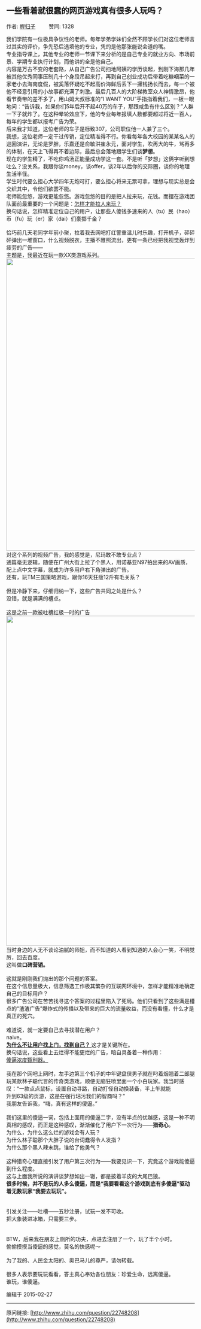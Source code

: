 ## 一些看着就很蠢的网页游戏真有很多人玩吗？

作者: [程归子](http://www.zhihu.com/people/chengguizi)&nbsp;&nbsp;&nbsp;&nbsp;&nbsp;&nbsp;&nbsp;&nbsp; 赞同: 1328


我们学院有一位极具争议性的老师。每年学弟学妹们全然不顾学长们对这位老师言过其实的评价，争先恐后选填他的专业，凭的是他那张能说会道的嘴。<br>专业指导课上，其他专业的老师一节课下来分析的是自己专业的就业方向、市场前景、学期专业执行计划，而他讲的全是他自己。<br>内容是万古不变的老套路，从自己广告公司扫地阿姨的学历谈起，到刚下海那几年被其他优秀同事压制几十个身段吊起来打，再到自己创业成功后带着吃糠咽菜的一家老小去海南度假，被奚落怀疑吃不起高价海鲜后丢下一摞钱扬长而去，每一个被他不经意引用的小故事都充满了刺激。最后几百人的大阶梯教室众人神情激昂，他看节奏带的差不多了，用山姆大叔标准的“I WANT YOU”手指指着我们，一板一眼地问：“告诉我，如果你们5年后开不起40万的车子，那跟咸鱼有什么区别？”人群一下子就炸了。在这种晕轮效应下，他的专业每年报填人数都要超过将近一百人，每年的学生都以报考广告为荣。<br>后来我才知道，这位老师的车子是标致307，公司职位他一人兼了三个。<br>我想，这位老师一定干过传销，定位精准得不行。你看每年各大校园的某某名人的巡回演讲，无论是罗胖，乐嘉还是俞敏洪崔永元，面对学生，吹再大的牛，骂再多的体制，在天上飞得再不着边际，最后总会落地跟学生们谈<b>梦想</b>。<br>现在的学生精了，不吃你鸡汤正能量成功学这一套。不是听「梦想」这俩字听到想吐么？没关系，我跟你谈money，谈offer，谈2年以后你的交际圈，谈你的地理生活半径。<br>学生时代要么担心大学四年无炮可打，要么担心将来无票可拿，理想与现实总是会交织其中，令他们欲罢不能。<br>老师能忽悠，游戏更能忽悠。游戏忽悠的目的是把人拉来玩，花钱。而摆在游戏团队面前最重要的一个问题是：<u>怎样才能拉人来玩？</u><br>换句话说，怎样精准定位自己的用户，让那些人傻钱多速来的人（tu）民（hao）币（fu）玩（er）家（dai）们豪掷千金？<br><br>恰巧前几天老同学年前小聚，拉着我去网吧打红警重温儿时乐趣，打开机子，砰砰砰弹出一堆窗口，什么视频脱衣，主播不雅照流出，更有一条已经把我视觉轰炸到疲劳的广告——<br>主题是，我最近在玩一款XX类游戏系列。<br><img src="http://pic3.zhimg.com/177a584a6bf153f01419a603750ea0ba_b.jpg" data-rawwidth="781" data-rawheight="514" class="origin_image zh-lightbox-thumb" width="781" data-original="http://pic3.zhimg.com/177a584a6bf153f01419a603750ea0ba_r.jpg">对这个系列的视频广告，我的感觉是，尼玛敢不敢专业点？<br>通篇毫无逻辑，随便在广州大街上拉了个黑人，用诺基亚N97拍出来的AV画质，配上点中文字幕，就成为许多用户右下角弹出的广告。<br>还有，玩TM三国策略游戏，跟你16天狂瘦12斤有毛关系？<br><br>但是冷静下来，仔细归纳一下，这些广告共同之处是什么？<br>没错，就是满满的槽点。<br><br>这是之前一款被吐槽红极一时的广告<br><img src="http://pic3.zhimg.com/f6493ec221d05023bac0ee09c91fc30e_b.jpg" data-rawwidth="882" data-rawheight="507" class="origin_image zh-lightbox-thumb" width="882" data-original="http://pic3.zhimg.com/f6493ec221d05023bac0ee09c91fc30e_r.jpg">当时身边的人无不谈论油腻的师姐，而不知道的人看到知道的人会心一笑，不明觉厉，回去百度。<br>这叫做<b>口碑营销。</b><br><br>这就是刚刚我们抛出的那个问题的答案。<br>在这个信息量极大，信息筛选工作极其繁杂的互联网环境中，怎样才能精准地确定自己的目标用户？<br>很多广告公司在苦苦找寻这个答案的过程里陷入了死局。他们只看到了这些满是槽点的“渣渣广告”爆炸式的传播以及带来的巨大的流量收益，而没有看懂，什么才是真正的死穴。<br><br>难道说，就一定要自己去寻找潜在用户？<br>naive。<br><b><u>为什么不让用户找上门，找到自己？ </u></b>这才是关键所在。<br>换句话说，这些看上去烂得不能更烂的广告，暗自具备着一种作用：<br><u>傻逼浓度甄别器。</u><br><br>我在那个网吧上网时，左手边第三个机子的中年键盘侠男子就在叼着烟翘着二郎腿玩某款林子聪代言的传奇类游戏，顺便无脑狂喷里面一个小白玩家。我当时感叹：“一款点点鼠标，设置自动寻路，自动打怪自动换装备，半上午就能<br>升到63级的页游，这是在强行玷污我们的智商吗？”<br>我朋友告诉我，“嗨，真有这样的傻逼。”<br><br>我们这里的傻逼一词，包括上面用的傻逼二字，没有半点的优越感，这是一种不明真相的感叹，而正是这种感叹，渐渐催化了用户下一次行为——<b>猎奇心</b>。<br>为什么，为什么这么烂的游戏会有人玩？<br>为什么林子聪那个大胖子说的台词蠢得令人发指？<br>为什么那个黑人辣末跳，谁给了他勇气？<br><br>这种猎奇心理直接引发了用户第三次行为——我要见识一下，究竟这个游戏能傻逼到什么程度。<br>这与上面我所说的演讲谈梦想如出一辙，都是披着羊皮的大尾巴狼。<br><b>很多时候，并不是玩的人多么傻逼，而是“我要看看这个游戏到底有多傻逼”驱动着无数玩家“我要去玩玩”。</b><br><br><br>引发关注——吐槽——五秒注册，试玩一发不可收。<br>把大象装进冰箱，只需要三步。<br><br><br>BTW，后来我在朋友上厕所的功夫，点进去注册了一个，玩了半个小时。<br>偷偷摸摸当傻逼的感觉，莫名的快感呢～<br><br>为了我的、人民金太阳的、奥巴马儿的尊严，请勿转载。<br><br>很多人表示要玩玩看看，答主真心奉劝各位朋友：珍爱生命，远离傻逼。<br>谁玩，谁傻逼。



编辑于 2015-02-27



---
原问链接: [http://www.zhihu.com/question/22748208](http://www.zhihu.com/question/22748208)